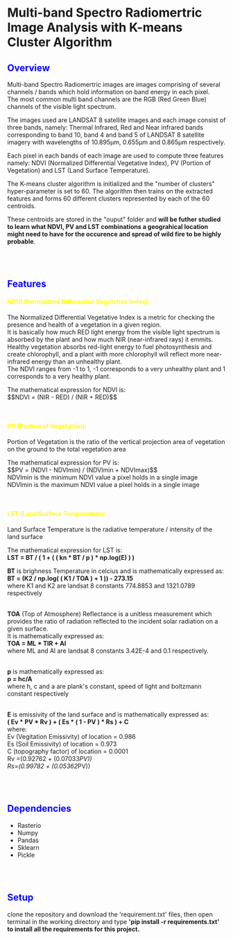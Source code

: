<h1>Multi-band Spectro Radiomertric Image Analysis with K-means Cluster Algorithm </h1>

<h2 style="color:blue;">Overview</h2>

<p>Multi-band Spectro Radiomertric images are images comprising of several channels / bands which hold information on band energy in each pixel.<br>
The most common multi band channels are the RGB (Red Green Blue) channels of the visible light spectrum.</p>

<p>The images used are LANDSAT 8 satellite images and each image consist of three bands, namely: Thermal Infrared, Red and Near infrared bands corresponding to band 10, band 4 and band 5 of LANDSAT 8 satellite imagery with wavelengths of 10.895µm, 0.655µm and 0.865µm respectively.</p>

<p>Each pixel in each bands of each image are used to compute three features namely: NDVI (Normalized Differential Vegetative Index), PV (Portion of Vegetation) and LST (Land Surface Temperature).</p>

<p>The K-means cluster algorithm is initialized and the "number of clusters" hyper-parameter is set to 60.
The algorithm then trains on the extracted features and forms 60 different clusters represented by each of the 60 centroids.</p>

<p>These centroids are stored in the "ouput" folder and <strong>will be futher studied to learn what NDVI, PV and LST combinations a geograhical location might need to have for the occurence and spread of wild fire to be highly probable</strong>.</p>
<br><br>

<h2 style="color:blue;">Features</h2>

<h4 style="color:yellow;">NDVI (Normalized Differential Vegetative Index):</h4>
<p>The Normalized Differential Vegetative Index is a metric for checking the presence and health of a vegetation in a given region.<br>
It is basically how much RED light energy from the visible light spectrum is absorbed by the plant and how much NIR (near-infrared rays) it emmits.<br>
Healthy vegetation absorbs red-light energy to fuel photosynthesis and create chlorophyll, and a plant with more chlorophyll will reflect more near-infrared energy than an unhealthy plant.<br> 
The NDVI ranges from -1 to 1, -1 corresponds to a very unhealthy plant and 1 corresponds to a very healthy plant.<br>
</p>
<p>
The mathematical expression for NDVI is:<br>
$$NDVI = (NIR - RED) / (NIR + RED)$$
</p><br>


<h4 style="color:yellow;">PV (Portion of Vegetation):</h4>
<p>
Portion of Vegetation is the ratio of the vertical projection area of vegetation on the ground to the total vegetation area
</p>
<p>
The mathematical expression for PV is:<br>
$$PV = (NDVI - NDVImin) / (NDVImin + NDVImax)$$<br>
NDVImin is the minimum NDVI value a pixel holds in a single image<br>
NDVImin is the maximum NDVI value a pixel holds in a single image
</p><br>


<h4 style="color:yellow;">LST (Land Surface Temperature):</h4>
<p>
Land Surface Temperature is the radiative temperature / intensity of the land surface
</p>
<p>
The mathematical expression for LST is:<br>
<strong>LST = BT / ( 1 + ( ( kn * BT / p ) * np.log(E) ) )</strong><br>

**BT** is brighness Temperature in celcius and is mathematically expressed as:<br>
**BT = (K2 / np.log( ( K1 / TOA ) + 1 )) - 273.15**<br>
where K1 and K2 are landsat 8 constants 774.8853 and 1321.0789 respectively<br><br>

**TOA** (Top of Atmosphere) Reflectance is a unitless measurement which provides the ratio of radiation reflected to the incident solar radiation on a given surface.<br>
It is mathematically expressed as:<br>
**TOA = ML * TIR + Al**<br>
where ML and Al are landsat 8 constants 3.42E-4 and 0.1 respectively.<br><br>

**p** is mathematically expressed as:<br>
**p = hc/A**<br>
where h, c and a are plank's constant, speed of light and boltzmann constant respectively<br><br>

**E** is emissivity of the land surface and is mathematically expressed as:<br>
**( Ev * PV * Rv ) + ( Es * ( 1 - PV ) * Rs ) + C**<br>
where:<br>
Ev (Vegitation Emissivity) of location = 0.986<br>
Es (Soil Emissivity) of location = 0.973<br>
C (topography factor) of location = 0.0001<br>
Rv =(0.92762 + (0.07033*PV))<br>
Rs=(0.99782 + (0.05362*PV))<br>
</p>
<br><br>

<h2 style="color:blue;">Dependencies</h2>
<ul>
<li>Rasterio</li>
<li>Numpy</li>
<li>Pandas</li>
<li>Sklearn</li>
<li>Pickle</li>
</ul>
<br><br>

<h2 style="color:blue;">Setup</h2>
clone the repository and download the 'requirement.txt' files, then open terminal in the working directory and  type <strong>'pip install -r requirements.txt'<strong> to install all the requirements for this project.
